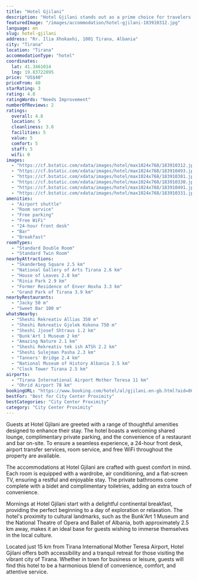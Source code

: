 ```yaml
---
title: "Hotel Gjilani"
description: "Hotel Gjilani stands out as a prime choice for travelers seeking comfort and convenience in Tirana, located just a short distance from the city's key attractions."
featuredImage: "/images/accommodation/hotel-gjilani-183910312.jpg"
language: en
slug: hotel-gjilani
address: "Rr. Ilia Xhokaxhi, 1001 Tirana, Albania"
city: "Tirana"
location: "Tirana"
accommodationType: "hotel"
coordinates:
  lat: 41.3461014
  lng: 19.83722895
price: "US$40"
priceFrom: 40
starRating: 3
rating: 4.8
ratingWords: "Needs Improvement"
numberOfReviews: 2
ratings:
  overall: 4.8
  location: 5
  cleanliness: 3.8
  facilities: 5
  value: 5
  comfort: 5
  staff: 5
  wifi: 0
images:
  - "https://cf.bstatic.com/xdata/images/hotel/max1024x768/183910312.jpg?k=813764d44458bd9b0d50939da2c3e170c62066b761f55ac1e56fcdefe2499831&o=&hp=1"
  - "https://cf.bstatic.com/xdata/images/hotel/max1024x768/183910493.jpg?k=8744eb0785aaef23330b972dcf9a1c1f74a153bd011d32a9bd8c45c430dadc52&o=&hp=1"
  - "https://cf.bstatic.com/xdata/images/hotel/max1024x768/183910381.jpg?k=680c1c3f7433ae7ced26245877b47c6df13620e18f8a307aff3af7a0ecf0d769&o=&hp=1"
  - "https://cf.bstatic.com/xdata/images/hotel/max1024x768/183910330.jpg?k=d9cb5e41e002123b433de4c867f59709fe8c391bffcc6477a0c347a38817e980&o=&hp=1"
  - "https://cf.bstatic.com/xdata/images/hotel/max1024x768/183910491.jpg?k=82049b9e942e697cc3ca45f5aad3cdaa87e12424ef137fa77bcd2abf7f17a5c0&o=&hp=1"
  - "https://cf.bstatic.com/xdata/images/hotel/max1024x768/183910331.jpg?k=20805c8791784014b1177f29b1c28fe2185763e3d1e3c4896aae9f42e66e1a3e&o=&hp=1"
amenities:
  - "Airport shuttle"
  - "Room service"
  - "Free parking"
  - "Free WiFi"
  - "24-hour front desk"
  - "Bar"
  - "Breakfast"
roomTypes:
  - "Standard Double Room"
  - "Standard Twin Room"
nearbyAttractions:
  - "Skanderbeg Square 2.5 km"
  - "National Gallery of Arts Tirana 2.6 km"
  - "House of Leaves 2.8 km"
  - "Rinia Park 2.9 km"
  - "Former Residence of Enver Hoxha 3.3 km"
  - "Grand Park of Tirana 3.9 km"
nearbyRestaurants:
  - "Jacky 50 m"
  - "Sweet Bar 100 m"
whatsNearby:
  - "Sheshi Rekreativ Allias 350 m"
  - "Sheshi Rekreativ Gjolek Kokona 750 m"
  - "Sheshi Jjosef Shtraus 1.2 km"
  - "Bunk'Art 1 Museum 2 km"
  - "Amazing Nature 2.1 km"
  - "Sheshi Rekreativ tek ish ATSh 2.2 km"
  - "Sheshi Sulejman Pasha 2.3 km"
  - "Tanners' Bridge 2.4 km"
  - "National Museum of History Albania 2.5 km"
  - "Clock Tower Tirana 2.5 km"
airports:
  - "Tirana International Airport Mother Teresa 11 km"
  - "Ohrid Airport 78 km"
bookingURL: "https://www.booking.com/hotel/al/gjilani.en-gb.html?aid=8035640"
bestFor: "Best for City Center Proximity"
bestCategories: "City Center Proximity"
category: "City Center Proximity"
---
```


Guests at Hotel Gjilani are greeted with a range of thoughtful amenities designed to enhance their stay. The hotel boasts a welcoming shared lounge, complimentary private parking, and the convenience of a restaurant and bar on-site. To ensure a seamless experience, a 24-hour front desk, airport transfer services, room service, and free WiFi throughout the property are available.

The accommodations at Hotel Gjilani are crafted with guest comfort in mind. Each room is equipped with a wardrobe, air conditioning, and a flat-screen TV, ensuring a restful and enjoyable stay. The private bathrooms come complete with a bidet and complimentary toiletries, adding an extra touch of convenience.

Mornings at Hotel Gjilani start with a delightful continental breakfast, providing the perfect beginning to a day of exploration or relaxation. The hotel's proximity to cultural landmarks, such as the Bunk'Art 1 Museum and the National Theatre of Opera and Ballet of Albania, both approximately 2.5 km away, makes it an ideal base for guests wishing to immerse themselves in the local culture.

Located just 15 km from Tirana International Mother Teresa Airport, Hotel Gjilani offers both accessibility and a tranquil retreat for those visiting the vibrant city of Tirana. Whether in town for business or leisure, guests will find this hotel to be a harmonious blend of convenience, comfort, and attentive service.